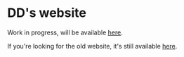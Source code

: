 # DD's website

Work in progress, will be available [here](https://guitarxhero.github.io/).

If you're looking for the old website, it's still available [here](http://didi.wcantin.ca/).